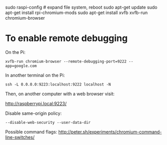 sudo raspi-config # expand file system, reboot
sudo apt-get update
sudo apt-get install rpi-chromium-mods
sudo apt-get install xvfb
xvfb-run chromium-browser

# To enable remote debugging

On the Pi:

    xvfb-run chromium-browser --remote-debugging-port=9222 --app=google.com

In another terminal on the Pi:

    ssh -L 0.0.0.0:9223:localhost:9222 localhost -N

Then, on another computer with a web browser visit:

http://raspberrypi.local:9223/


Disable same-origin policy:

    --disable-web-security --user-data-dir


Possible command flags: http://peter.sh/experiments/chromium-command-line-switches/
